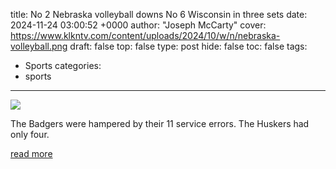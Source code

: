 title: No 2 Nebraska volleyball downs No 6 Wisconsin in three sets
date: 2024-11-24 03:00:52 +0000
author: "Joseph McCarty"
cover: https://www.klkntv.com/content/uploads/2024/10/w/n/nebraska-volleyball.png
draft: false
top: false
type: post
hide: false
toc: false
tags:
  - Sports
categories:
  - sports
---

![](https://www.klkntv.com/content/uploads/2024/10/w/n/nebraska-volleyball.png)

The Badgers were hampered by their 11 service errors. The Huskers had only four.

[read more](https://www.klkntv.com/no-2-nebraska-volleyball-downs-no-6-wisconsin-in-three-sets/)
